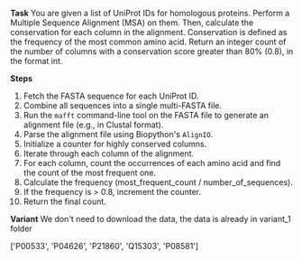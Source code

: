 **Task**
You are given a list of UniProt IDs for homologous proteins. Perform a Multiple Sequence Alignment (MSA) on them. Then, calculate the conservation for each column in the alignment. Conservation is defined as the frequency of the most common amino acid. Return an integer count of the number of columns with a conservation score greater than 80% (0.8), in the format <answer>int</answer>.

**Steps**
1) Fetch the FASTA sequence for each UniProt ID.
2) Combine all sequences into a single multi-FASTA file.
3) Run the `mafft` command-line tool on the FASTA file to generate an alignment file (e.g., in Clustal format).
4) Parse the alignment file using Biopython's `AlignIO`.
5) Initialize a counter for highly conserved columns.
6) Iterate through each column of the alignment.
7) For each column, count the occurrences of each amino acid and find the count of the most frequent one.
8) Calculate the frequency (most_frequent_count / number_of_sequences).
9) If the frequency is > 0.8, increment the counter.
10) Return the final count.

**Variant**
We don't need to download the data, the data is already in variant_1 folder

['P00533', 'P04626', 'P21860', 'Q15303', 'P08581']
